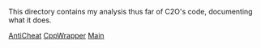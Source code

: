 This directory contains my analysis thus far of C2O's code, documenting what it does.

[AntiCheat](AntiCheat.md)
[CppWrapper](CppWrapper.md)
[Main](Main.md)
